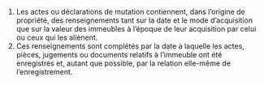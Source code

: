 1) Les actes ou déclarations de mutation contiennent, dans l’origine de propriété, des renseignements tant sur la date et le mode d’acquisition que sur la valeur des immeubles à l’époque de leur acquisition par celui ou ceux qui les aliènent.
2) Ces renseignements sont complétés par la date à laquelle les actes, pièces, jugements ou documents relatifs à l’immeuble ont été enregistrés et, autant que possible, par la relation elle-même de l’enregistrement.